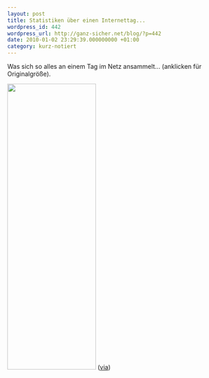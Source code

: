 ```yaml
---
layout: post
title: Statistiken über einen Internettag...
wordpress_id: 442
wordpress_url: http://ganz-sicher.net/blog/?p=442
date: 2010-01-02 23:29:39.000000000 +01:00
category: kurz-notiert
---
```

Was sich so alles an einem Tag im Netz ansammelt... (anklicken für Originalgröße).

<a href="http://www.onlineeducation.net/internet/" target="_self"><img class="borderimg centered" title="ein tag im netz" src="/wp-content/uploads/ein-tag-im-netz.jpg" alt="" width="202" height="651" /></a>
(<a href="http://www.tobbis-blog.de/internet/2009-12-30-ein-tag-im-internet/" target="_blank">via</a>)

